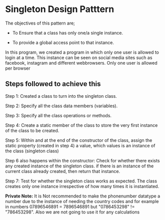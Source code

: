 # Singleton Design Patttern

The objectives of this pattern are;
- To Ensure that a class has only one/a single instance.

- To provide a global access point to that instance.

In this program, we created a program in which only one user is allowed to login at a time. This instance can be seen on social media sites such as facebook, instagram and different webbrowsers. Only one user is allowed per browser

## Steps followed to achieve this

Step 1: Created a class to turn into the singleton class.
 
Step 2: Specify all the class data members (variables).

Step 3: Specify all the class operations or methods.

Step 4: Create a static member of the class to store the very first instance of the class to be created.

Step 5: Within and at the end of the constructor of the class, assign the static property (created in step 4) a value, which values is an instance of the class (singleton class)

Step 6 also happens within the constructor: Check for whether there exists any created instance of the singleton class. if there is an instance of the current class already created, then return that instance.

Step 7: Test for whether the singleton class works as expected. The class creates only one instance irrespective of how many times it is instantiated.

**Private Note:** It is  Not recommended to make the phonenumber datatype a number due to the instance of needing the country codes and for example in numbers 07896546891 = 7896546891 but "0786453298" != "786453298". Also we are not going to use it for any calculations


        